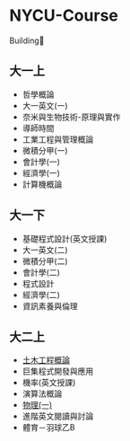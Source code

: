 # NYCU-Course
Building🔨
## 大一上

- 哲學概論
- 大一英文(一)
- 奈米與生物技術-原理與實作
- 導師時間
- 工業工程與管理概論
- 微積分甲(一)
- 會計學(一)
- 經濟學(一)
- 計算機概論

[1.1]:https://github.com/hankshyu/NYCU-Course/blob/main/Courses/semester%201/哲學概論.md
[1.2]:https://github.com/hankshyu/NYCU-Course/blob/main/Courses/semester%201/大一英文(一).md
[1.3]:https://github.com/hankshyu/NYCU-Course/blob/main/Courses/semester%201/奈米與生物技術-原理與實作.md
[1.4]:https://github.com/hankshyu/NYCU-Course/blob/main/Courses/semester%201/導師時間.md
[1.5]:https://github.com/hankshyu/NYCU-Course/blob/main/Courses/semester%201/工業工程與管理概論.md
[1.6]:https://github.com/hankshyu/NYCU-Course/blob/main/Courses/semester%201/微積分甲(一).md
[1.7]:https://github.com/hankshyu/NYCU-Course/blob/main/Courses/semester%201/會計學(一).md
[1.8]:https://github.com/hankshyu/NYCU-Course/blob/main/Courses/semester%201/經濟學(一).md
[1.9]:https://github.com/hankshyu/NYCU-Course/blob/main/Courses/semester%201/計算機概論.md

## 大一下

- 基礎程式設計(英文授課)
- 大一英文(二)
- 微積分甲(二)
- 會計學(二)
- 程式設計
- 經濟學(二)
- 資訊素養與倫理

[2.1]:https://github.com/hankshyu/NYCU-Course/blob/main/Courses/semester%202/基礎程式設計(英文授課).md
[2.2]:https://github.com/hankshyu/NYCU-Course/blob/main/Courses/semester%202/大一英文(二).md
[2.3]:https://github.com/hankshyu/NYCU-Course/blob/main/Courses/semester%202/微積分甲(二).md
[2.4]:https://github.com/hankshyu/NYCU-Course/blob/main/Courses/semester%202/會計學(二).md
[2.5]:https://github.com/hankshyu/NYCU-Course/blob/main/Courses/semester%202/程式設計.md
[2.6]:https://github.com/hankshyu/NYCU-Course/blob/main/Courses/semester%202/經濟學(二).md
[2.7]:https://github.com/hankshyu/NYCU-Course/blob/main/Courses/semester%202/資訊素養與倫理.md

## 大二上

- [土木工程概論][3.1]
- 巨集程式開發與應用
- 機率(英文授課)
- 演算法概論
- [物理(一)][3.5]
- 進階英文閱讀與討論
- 體育－羽球乙B




[3.1]:https://github.com/hankshyu/NYCU-Course/blob/main/Courses/semester%203/土木工程概論.md
[3.2]:https://github.com/hankshyu/NYCU-Course/blob/main/Courses/semester%203/巨集程式開發與應用.md
[3.3]:https://github.com/hankshyu/NYCU-Course/blob/main/Courses/semester%203/機率(英文授課).md
[3.4]:https://github.com/hankshyu/NYCU-Course/blob/main/Courses/semester%203/演算法概論.md
[3.5]:https://github.com/hankshyu/NYCU-Course/blob/main/Courses/semester%203/物理(一).md
[3.6]:https://github.com/hankshyu/NYCU-Course/blob/main/Courses/semester%203/進階英文閱讀與討論.md
[3.7]:https://github.com/hankshyu/NYCU-Course/blob/main/Courses/semester%203/體育－羽球乙B.md

